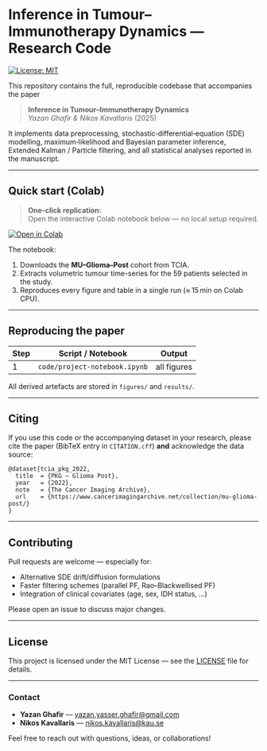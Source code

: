 # Inference in Tumour–Immunotherapy Dynamics — Research Code

[![License: MIT](https://img.shields.io/badge/License-MIT-green.svg)](LICENSE)

This repository contains the full, reproducible codebase that accompanies the
paper

> **Inference in Tumour–Immunotherapy Dynamics**  
> *Yazan Ghafir & Nikos Kavallaris* (2025)

It implements data preprocessing, stochastic‐differential‐equation (SDE)
modelling, maximum‐likelihood and Bayesian parameter inference, Extended
Kalman / Particle filtering, and all statistical analyses reported in the
manuscript.

---

## Quick start (Colab)

> **One-click replication:**  
> Open the interactive Colab notebook below — no local setup required.

[![Open in Colab](https://colab.research.google.com/assets/colab-badge.svg)](https://colab.research.google.com/drive/1A0m5bNgqdj6tUyX3XLM_R93lVuTB0xK9)

The notebook:

1.  Downloads the **MU–Glioma–Post** cohort from TCIA.  
2.  Extracts volumetric tumour time-series for the 59 patients selected in the
    study.
3.  Reproduces every figure and table in a single run (≈ 15 min on Colab
    CPU).

---

## Reproducing the paper

| Step | Script / Notebook                         | Output                                |
|------|-------------------------------------------|---------------------------------------|
| 1    | `code/project-notebook.ipynb`             | all figures         |


All derived artefacts are stored in `figures/` and `results/`.

---

## Citing

If you use this code or the accompanying dataset in your research, please cite
the paper (BibTeX entry in `CITATION.cff`) **and** acknowledge the data source:

```
@dataset{tcia_pkg_2022,
  title  = {PKG – Glioma Post},
  year   = {2022},
  note   = {The Cancer Imaging Archive},
  url    = {https://www.cancerimagingarchive.net/collection/mu-glioma-post/}
}
```

---

## Contributing

Pull requests are welcome — especially for:

* Alternative SDE drift/diffusion formulations  
* Faster filtering schemes (parallel PF, Rao–Blackwellised PF)  
* Integration of clinical covariates (age, sex, IDH status, …)

Please open an issue to discuss major changes.

---

## License

This project is licensed under the MIT License — see the [LICENSE](LICENSE)
file for details.

---

### Contact

* **Yazan Ghafir** — <yazan.yasser.ghafir@gmail.com>  
* **Nikos Kavallaris** — <nikos.kavallaris@kau.se>

Feel free to reach out with questions, ideas, or collaborations!
